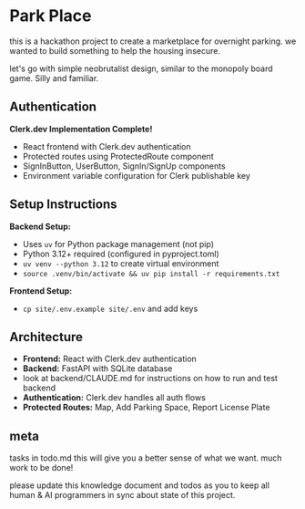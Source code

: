 # Park Place

this is a hackathon project to create a marketplace for overnight parking.
we wanted to build something to help the housing insecure.

let's go with simple neobrutalist design, similar to the monopoly board game. Silly and familiar.

## Authentication

**Clerk.dev Implementation Complete!**
- React frontend with Clerk.dev authentication
- Protected routes using ProtectedRoute component
- SignInButton, UserButton, SignIn/SignUp components
- Environment variable configuration for Clerk publishable key

## Setup Instructions

**Backend Setup:**
   - Uses `uv` for Python package management (not pip)
   - Python 3.12+ required (configured in pyproject.toml)
   - `uv venv --python 3.12` to create virtual environment
   - `source .venv/bin/activate && uv pip install -r requirements.txt`

 **Frontend Setup:**
   - `cp site/.env.example site/.env` and add keys

## Architecture

- **Frontend:** React with Clerk.dev authentication
- **Backend:** FastAPI with SQLite database
- look at backend/CLAUDE.md for instructions on how to run and test backend
- **Authentication:** Clerk.dev handles all auth flows
- **Protected Routes:** Map, Add Parking Space, Report License Plate

## meta
tasks in todo.md
this will give you a better sense of what we want. much work to be done!

please update this knowledge document and todos as you to keep all human & AI programmers in sync about state of this project.
